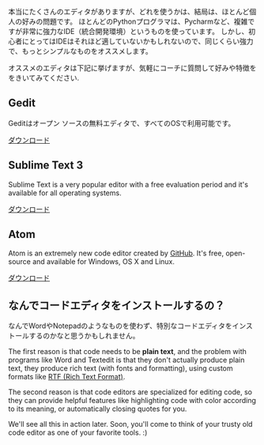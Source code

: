 本当にたくさんのエディタがありますが、どれを使うかは、結局は、ほとんど個人の好みの問題です。 ほとんどのPythonプログラマは、Pycharmなど、複雑ですが非常に強力なIDE（統合開発環境）というものを使っています。 しかし、初心者にとってはIDEはそれほど適していないかもしれないので、同じくらい強力で、もっとシンプルなものをオススメします。

オススメのエディタは下記に挙げますが、気軽にコーチに質問して好みや特徴ををきいてみてください.

## Gedit

Geditはオープン ソースの無料エディタで、すべてのOSで利用可能です。

[ダウンロード](https://wiki.gnome.org/Apps/Gedit#Download)

## Sublime Text 3

Sublime Text is a very popular editor with a free evaluation period and it's available for all operating systems.

[ダウンロード](https://www.sublimetext.com/3)

## Atom

Atom is an extremely new code editor created by [GitHub](https://github.com/). It's free, open-source and available for Windows, OS X and Linux.

[ダウンロード](https://atom.io/)

## なんでコードエディタをインストールするの？

なんでWordやNotepadのようなものを使わず、特別なコードエディタをインストールするのかなと思うかもしれません。

The first reason is that code needs to be **plain text**, and the problem with programs like Word and Textedit is that they don't actually produce plain text, they produce rich text (with fonts and formatting), using custom formats like [RTF (Rich Text Format)](https://en.wikipedia.org/wiki/Rich_Text_Format).

The second reason is that code editors are specialized for editing code, so they can provide helpful features like highlighting code with color according to its meaning, or automatically closing quotes for you.

We'll see all this in action later. Soon, you'll come to think of your trusty old code editor as one of your favorite tools. :)